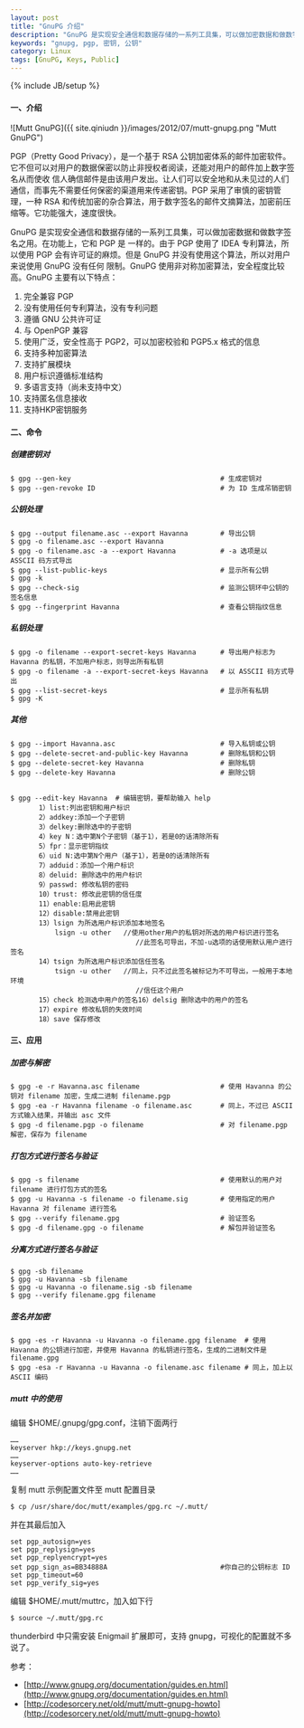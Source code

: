 ```yaml
---
layout: post
title: "GnuPG 介绍"
description: "GnuPG 是实现安全通信和数据存储的一系列工具集，可以做加密数据和做数字签名之用"
keywords: "gnupg, pgp, 密钥, 公钥"
category: Linux
tags: [GnuPG, Keys, Public]
---
```

{% include JB/setup %}

#### 一、介绍

![Mutt GnuPG]({{ site.qiniudn }}/images/2012/07/mutt-gnupg.png "Mutt GnuPG")

PGP（Pretty Good Privacy），是一个基于 RSA 公钥加密体系的邮件加密软件。它不但可以对用户的数据保密以防止非授权者阅读，还能对用户的邮件加上数字签名从而使收 信人确信邮件是由该用户发出。让人们可以安全地和从未见过的人们通信，而事先不需要任何保密的渠道用来传递密钥。PGP 采用了审慎的密钥管理，一种 RSA 和传统加密的杂合算法，用于数字签名的邮件文摘算法，加密前压缩等。它功能强大，速度很快。

<!-- more -->
GnuPG 是实现安全通信和数据存储的一系列工具集，可以做加密数据和做数字签名之用。在功能上，它和 PGP 是 一样的。由于 PGP 使用了 IDEA 专利算法，所以使用 PGP 会有许可证的麻烦。但是 GnuPG 并没有使用这个算法，所以对用户来说使用 GnuPG 没有任何 限制。GnuPG 使用非对称加密算法，安全程度比较高。GnuPG 主要有以下特点：

1. 完全兼容 PGP
2. 没有使用任何专利算法，没有专利问题
3. 遵循 GNU 公共许可证
4. 与 OpenPGP 兼容
5. 使用广泛，安全性高于 PGP2，可以加密校验和 PGP5.x 格式的信息
6. 支持多种加密算法
7. 支持扩展模块
8. 用户标识遵循标准结构
9. 多语言支持（尚未支持中文）
10. 支持匿名信息接收
11. 支持HKP密钥服务

#### 二、命令

##### 创建密钥对

    $ gpg --gen-key                                     # 生成密钥对
    $ gpg --gen-revoke ID                               # 为 ID 生成吊销密钥

##### 公钥处理

    $ gpg --output filename.asc --export Havanna        # 导出公钥
    $ gpg -o filename.asc --export Havanna
    $ gpg -o filename.asc -a --export Havanna           # -a 选项是以 ASSCII 码方式导出
    $ gpg --list-public-keys                            # 显示所有公钥
    $ gpg -k
    $ gpg --check-sig                                   # 监测公钥环中公钥的签名信息
    $ gpg --fingerprint Havanna                         # 查看公钥指纹信息

##### 私钥处理

    $ gpg -o filename --export-secret-keys Havanna      # 导出用户标志为 Havanna 的私钥，不加用户标志，则导出所有私钥
    $ gpg -o filename -a --export-secret-keys Havanna   # 以 ASSCII 码方式导出
    $ gpg --list-secret-keys                            # 显示所有私钥
    $ gpg -K

##### 其他

    $ gpg --import Havanna.asc                          # 导入私钥或公钥
    $ gpg --delete-secret-and-public-key Havanna        # 删除私钥和公钥
    $ gpg --delete-secret-key Havanna                   # 删除私钥
    $ gpg --delete-key Havanna                          # 删除公钥


    $ gpg --edit-key Havanna  # 编辑密钥，要帮助输入 help
           1）list:列出密钥和用户标识
           2）addkey:添加一个子密钥
           3）delkey:删除选中的子密钥
           4）key N：选中第N个子密钥（基于1），若是0的话清除所有
           5）fpr：显示密钥指纹
           6）uid N:选中第N个用户（基于1），若是0的话清除所有
           7）adduid：添加一个用户标识
           8）deluid: 删除选中的用户标识
           9）passwd: 修改私钥的密码
           10）trust: 修改此密钥的信任度
           11）enable:启用此密钥
           12）disable:禁用此密钥
           13）lsign 为所选用户标识添加本地签名
               lsign -u other   //使用other用户的私钥对所选的用户标识进行签名
                                   //此签名可导出，不加-u选项的话使用默认用户进行签名
           14）tsign 为所选用户标识添加信任签名
               tsign -u other   //同上，只不过此签名被标记为不可导出，一般用于本地环境
                                   //信任这个用户
           15）check 检测选中用户的签名16）delsig 删除选中的用户的签名
           17）expire 修改私钥的失效时间
           18）save 保存修改

#### 三、应用

##### 加密与解密

    $ gpg -e -r Havanna.asc filename                    # 使用 Havanna 的公钥对 filename 加密，生成二进制 filename.pgp
    $ gpg -ea -r Havanna filename -o filename.asc       # 同上，不过已 ASCII 方式输入结果，并输出 asc 文件
    $ gpg -d filename.pgp -o filename                   # 对 filename.pgp 解密，保存为 filename

##### 打包方式进行签名与验证

    $ gpg -s filename                                   # 使用默认的用户对 filename 进行打包方式的签名
    $ gpg -u Havanna -s filename -o filename.sig        # 使用指定的用户 Havanna 对 filename 进行签名
    $ gpg --verify filename.gpg                         # 验证签名
    $ gpg -d filename.gpg -o filename                   # 解包并验证签名

##### 分离方式进行签名与验证

    $ gpg -sb filename
    $ gpg -u Havanna -sb filename
    $ gpg -u Havanna -o filename.sig -sb filename
    $ gpg --verify filename.gpg filename

##### 签名并加密

    $ gpg -es -r Havanna -u Havanna -o filename.gpg filename  # 使用 Havanna 的公钥进行加密，并使用 Havanna 的私钥进行签名，生成的二进制文件是 filename.gpg
    $ gpg -esa -r Havanna -u Havanna -o filename.asc filename # 同上，加上以 ASCII 编码

##### mutt 中的使用

编辑 $HOME/.gnupg/gpg.conf，注销下面两行

    ……
    keyserver hkp://keys.gnupg.net
    ……
    keyserver-options auto-key-retrieve
    ……

复制 mutt 示例配置文件至 mutt 配置目录

    $ cp /usr/share/doc/mutt/examples/gpg.rc ~/.mutt/

并在其最后加入

    set pgp_autosign=yes
    set pgp_replysign=yes
    set pgp_replyencrypt=yes
    set pgp_sign_as=BB34888A                            #你自己的公钥标志 ID
    set pgp_timeout=60
    set pgp_verify_sig=yes

编辑 $HOME/.mutt/muttrc，加入如下行

    $ source ~/.mutt/gpg.rc

thunderbird 中只需安装 Enigmail 扩展即可，支持 gnupg，可视化的配置就不多说了。

参考：

- [http://www.gnupg.org/documentation/guides.en.html](http://www.gnupg.org/documentation/guides.en.html)
- [http://codesorcery.net/old/mutt/mutt-gnupg-howto](http://codesorcery.net/old/mutt/mutt-gnupg-howto)
